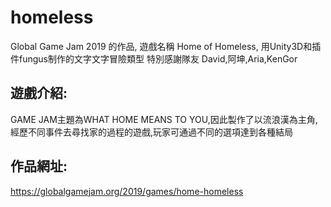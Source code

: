 # homeless
Global Game Jam 2019 的作品,
遊戲名稱 Home of Homeless,
用Unity3D和插件fungus制作的文字文字冒險類型
特別感謝隊友 David,阿坤,Aria,KenGor

## 遊戲介紹:

GAME JAM主題為WHAT HOME MEANS TO YOU,因此製作了以流浪漢為主角,經歷不同事件去尋找家的過程的遊戲,玩家可通過不同的選項達到各種結局

## 作品網址:
https://globalgamejam.org/2019/games/home-homeless
